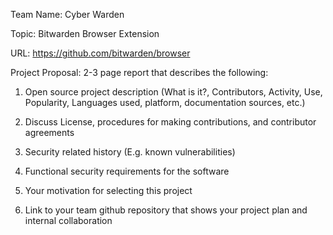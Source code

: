 Team Name: Cyber Warden

Topic: Bitwarden Browser Extension

URL: https://github.com/bitwarden/browser


Project Proposal: 2-3 page report that describes the following:

1. Open source project description (What is it?, Contributors, Activity, Use, Popularity, Languages used, platform, documentation sources, etc.) 

2. Discuss License, procedures for making contributions, and contributor agreements

3. Security related history (E.g. known vulnerabilities)

4. Functional security requirements for the software

5. Your motivation for selecting this project

6. Link to your team github repository that shows your project plan and internal collaboration
